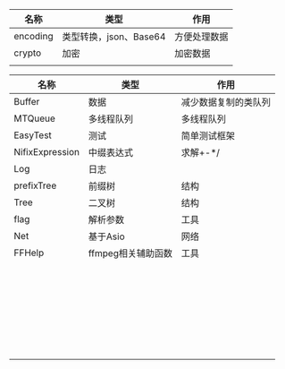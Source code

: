 | 名称     | 类型                   | 作用         |
| -------- | ---------------------- | ------------ |
| encoding | 类型转换，json、Base64 | 方便处理数据 |
| crypto   | 加密                   | 加密数据     |
|          |                        |              |



| 名称            | 类型               | 作用                 |
| --------------- | ------------------ | -------------------- |
| Buffer          | 数据               | 减少数据复制的类队列 |
| MTQueue         | 多线程队列         | 多线程队列           |
| EasyTest        | 测试               | 简单测试框架         |
| NifixExpression | 中缀表达式         | 求解+-*/             |
| Log             | 日志               |                      |
| prefixTree      | 前缀树             | 结构                 |
| Tree            | 二叉树             | 结构                 |
| flag            | 解析参数           | 工具                 |
| Net             | 基于Asio           | 网络                 |
| FFHelp          | ffmpeg相关辅助函数 | 工具                 |
|                 |                    |                      |
|                 |                    |                      |
|                 |                    |                      |
|                 |                    |                      |
|                 |                    |                      |
|                 |                    |                      |
|                 |                    |                      |
|                 |                    |                      |
|                 |                    |                      |
|                 |                    |                      |
|                 |                    |                      |
|                 |                    |                      |
|                 |                    |                      |
|                 |                    |                      |
|                 |                    |                      |
|                 |                    |                      |
|                 |                    |                      |
|                 |                    |                      |
|                 |                    |                      |
|                 |                    |                      |
|                 |                    |                      |
|                 |                    |                      |
|                 |                    |                      |
|                 |                    |                      |
|                 |                    |                      |
|                 |                    |                      |
|                 |                    |                      |
|                 |                    |                      |
|                 |                    |                      |


